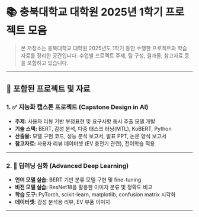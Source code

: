# 📚 충북대학교 대학원 2025년 1학기 프로젝트 모음

> 본 저장소는 충북대학교 대학원 2025년도 1학기 동안 수행한 프로젝트와 학습 자료를 정리한 공간입니다. 수업별 프로젝트 주제, 팀 구성, 결과물, 참고자료 등을 포함하고 있습니다.

---

## 📁 포함된 프로젝트 및 자료

### 1. ✅ 지능화 캡스톤 프로젝트 (Capstone Design in AI)

- **주제:** 사용자 리뷰 기반 부정표현 및 요구사항 동시 추출 모델 개발
- **기술 스택:** BERT, 감성 분석, 다중 태스크 러닝(MTL), KoBERT, Python
- **산출물:** 모델 구현 코드, 성능 분석 보고서, 발표 PPT, 논문 양식 보고서
- **참고자료:** 사용자 리뷰 데이터셋 (EV 충전기 관련), 전이학습 적용

---

### 2. 🧠 딥러닝 심화 (Advanced Deep Learning)

- **언어 모델 실습:** BERT 기반 분류 모델 구현 및 fine-tuning
- **비전 모델 실습:** ResNet18을 활용한 이미지 분류 및 정확도 비교
- **학습 도구:** PyTorch, scikit-learn, matplotlib, confusion matrix 시각화
- **데이터셋:** 감성 분석용 리뷰, EV 부품 이미지

---

